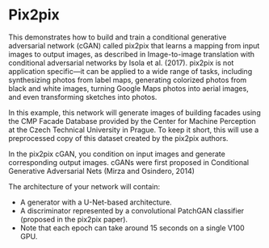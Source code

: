 # Pix2pix

This demonstrates how to build and train a conditional generative adversarial network (cGAN) called pix2pix that learns a mapping from input images to output images, as described in Image-to-image translation with conditional adversarial networks by Isola et al. (2017). pix2pix is not application specific—it can be applied to a wide range of tasks, including synthesizing photos from label maps, generating colorized photos from black and white images, turning Google Maps photos into aerial images, and even transforming sketches into photos.

In this example, this network will generate images of building facades using the CMP Facade Database provided by the Center for Machine Perception at the Czech Technical University in Prague. To keep it short, this will use a preprocessed copy of this dataset created by the pix2pix authors.

In the pix2pix cGAN, you condition on input images and generate corresponding output images. cGANs were first proposed in Conditional Generative Adversarial Nets (Mirza and Osindero, 2014)

The architecture of your network will contain:

- A generator with a U-Net-based architecture.
- A discriminator represented by a convolutional PatchGAN classifier (proposed in the pix2pix paper).
- Note that each epoch can take around 15 seconds on a single V100 GPU.

